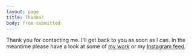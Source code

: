 ```yaml
---
layout: page
title: Thanks!
body: from-submitted
---
```

Thank you for contacting me. I'll get back to you as soon as I can. In the meantime please have a look at some of [my work](../#work) or my [Instagram feed](https://www.instagram.com/levimcg/).
